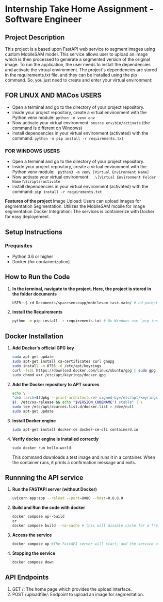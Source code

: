 # Internship Take Home Assignment - Software Engineer


## Project Description
This project is a based upon FastAPI web service to segment images using custom MobileSAM model. This service allows user to upload an image which is then processed to generate a segmented version of the original image. 
To run the application, the user needs to install the dependencies and activate the virtual environment. 
The project's dependencies are stored in the requirements.txt file, and they can be installed using the pip command.
So, you just need to create and enter your virtual environment:

## FOR LINUX AND MACos USERS
- Open a terminal and go to the directory of your project repository.
- Inside your project repository, create a virtual environment with the Python venv module:
``` python -m venv env ```
- Now activate your virtual environment:
```source env/bin/activate```
(the command is different on Windows)
- Install dependencies in your virtual environment (activated) with the command:
```python -m pip install -r requirements.txt```

### FOR WINDOWS USERS
- Open a terminal and go to the directory of your project repository.
- Inside your project repository, create a virtual environment with the Python venv module:
``` python3 -m venv [Virtual Environment Name]```
- Now activate your virtual environment:
``` .\[Virtual Environment Folder Name]\Scripts\activate```
- Install dependencies in your virtual environment (activated) with the command:
```pip install -r requirements.txt```

**Features of the project**
Image Upload: Users can upload images for segmentation
Segmentation: Utilizes the MobileSAM mobile for image segmentation
Docker Integration: The services is containerize with Docker for easy deployement.

## Setup Instructions
### Prequisites
- Python 3.6 or higher
- Docker (for containerization)


## How to Run the Code

1. **In the terminal, navigate to the project. Here, the project is stored in the folder documents**

    ```bash
    USER:~$ cd Documents/spacesenseapp/mobilesam-task-main/ # cd path/to/your/project

    ```

2. **Install the Requirements**

    ```bash
    python -m pip install -r requirements.txt # On Windows use `pip install -r requirements.txt`

    ```

## Docker Installation
1. **Add Docker's official GPG key**
    ```bash
    sudo apt-get update
    sudo apt-get install ca-certificates curl gnupg
    sudo install -m 0755 -d /etc/apt/keyrings
    curl -fsSL https://download.docker.com/linux/ubuntu/gpg | sudo gpg --dearmor -o /etc/apt/keyrings/docker.gpg
    sudo chmod a+r /etc/apt/keyrings/docker.gpg
    ```

2. **Add the Docker repository to APT sources**
    ```bash
    echo \
    "deb [arch=$(dpkg --print-architecture) signed-by=/etc/apt/keyrings/docker.gpg] https://download.docker.com/linux/ubuntu \ 
    $(. /etc/os-release && echo "$VERSION_CODENAME") stable" | \
    sudo tee /etc/apt/sources.list.d/docker.list > /dev/null
    sudo apt-get update
    ```

3. **Install Docker engine**
    ```bash
    sudo apt-get install docker-ce docker-ce-cli containerd.io
    ```

4. **Verify docker engine is installed correctly**
    ```bash
    sudo docker run hello-world
    ```
    This command downloads a test image and runs it in a container. When the container runs, it prints a confirmation message and exits.


## Runnning the API service
1. **Run the FASTAPI server (without Docker)**

    ```bash
    uvicorn app:app --reload --port=8080 --host=0.0.0.0
    ```
2. **Build and Run the code with docker**
    ```bash
    docker compose up--build
    or 
    docker compose build --no-cache # this will disable cache for a fresh image
    ```

3. **Access the service**
    ```bash
    docker compose up #The FastAPI server will start, and the service will be available at http://localhost:8080.

    ```

10. **Stopping the service**
    ```bash
    docker compose down
    ```

## API Endpoints
1. GET /: The home page which provides the upload interface.
2. POST /uploadfile/: Endpoint to upload an image for segmentation.
